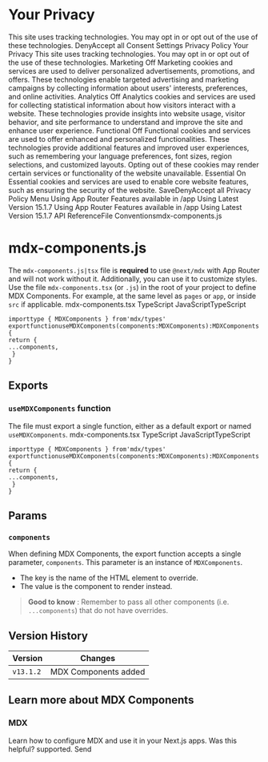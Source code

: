 # Your Privacy
This site uses tracking technologies. You may opt in or opt out of the use of these technologies.
DenyAccept all
Consent Settings
Privacy Policy
Your Privacy
This site uses tracking technologies. You may opt in or opt out of the use of these technologies.
Marketing
Off
Marketing cookies and services are used to deliver personalized advertisements, promotions, and offers. These technologies enable targeted advertising and marketing campaigns by collecting information about users' interests, preferences, and online activities. 
Analytics
Off
Analytics cookies and services are used for collecting statistical information about how visitors interact with a website. These technologies provide insights into website usage, visitor behavior, and site performance to understand and improve the site and enhance user experience.
Functional
Off
Functional cookies and services are used to offer enhanced and personalized functionalities. These technologies provide additional features and improved user experiences, such as remembering your language preferences, font sizes, region selections, and customized layouts. Opting out of these cookies may render certain services or functionality of the website unavailable.
Essential
On
Essential cookies and services are used to enable core website features, such as ensuring the security of the website. 
SaveDenyAccept all
Privacy Policy
Menu
Using App Router
Features available in /app
Using Latest Version
15.1.7
Using App Router
Features available in /app
Using Latest Version
15.1.7
API ReferenceFile Conventionsmdx-components.js
# mdx-components.js
The `mdx-components.js|tsx` file is **required** to use `@next/mdx` with App Router and will not work without it. Additionally, you can use it to customize styles.
Use the file `mdx-components.tsx` (or `.js`) in the root of your project to define MDX Components. For example, at the same level as `pages` or `app`, or inside `src` if applicable.
mdx-components.tsx
TypeScript
JavaScriptTypeScript
```
importtype { MDXComponents } from'mdx/types'
exportfunctionuseMDXComponents(components:MDXComponents):MDXComponents {
return {
...components,
 }
}
```

## Exports
### `useMDXComponents` function
The file must export a single function, either as a default export or named `useMDXComponents`.
mdx-components.tsx
TypeScript
JavaScriptTypeScript
```
importtype { MDXComponents } from'mdx/types'
exportfunctionuseMDXComponents(components:MDXComponents):MDXComponents {
return {
...components,
 }
}
```

## Params
### `components`
When defining MDX Components, the export function accepts a single parameter, `components`. This parameter is an instance of `MDXComponents`.
  * The key is the name of the HTML element to override.
  * The value is the component to render instead.


> **Good to know** : Remember to pass all other components (i.e. `...components`) that do not have overrides.
## Version History
Version| Changes  
---|---  
`v13.1.2`| MDX Components added  
## Learn more about MDX Components
### MDX
Learn how to configure MDX and use it in your Next.js apps.
Was this helpful?
supported.
Send
